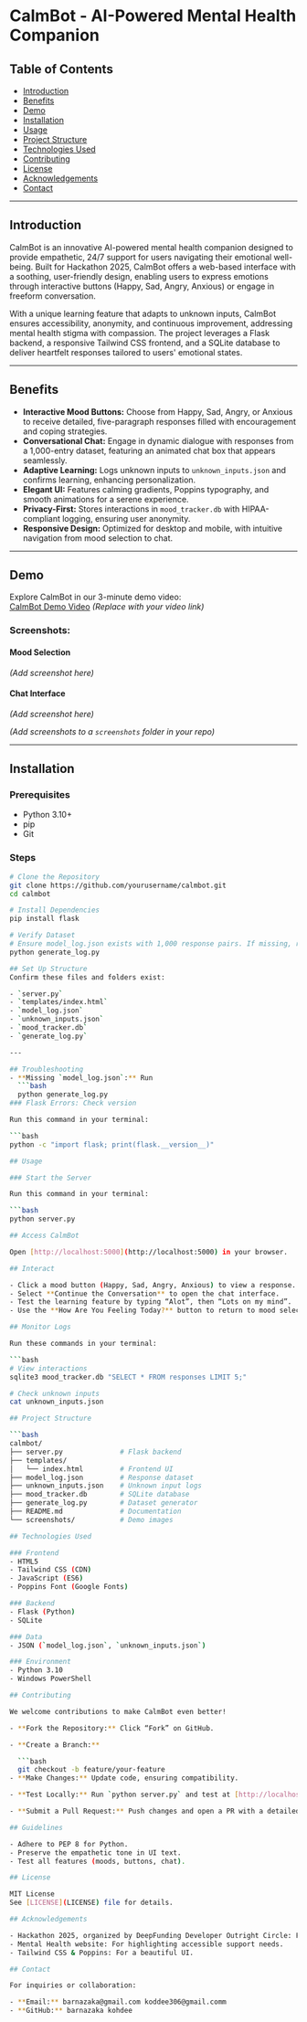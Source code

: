 # CalmBot - AI-Powered Mental Health Companion

## Table of Contents
- [Introduction](#introduction)  
- [Benefits](#benefits)  
- [Demo](#demo)  
- [Installation](#installation)  
- [Usage](#usage)  
- [Project Structure](#project-structure)  
- [Technologies Used](#technologies-used)  
- [Contributing](#contributing)  
- [License](#license)  
- [Acknowledgements](#acknowledgements)  
- [Contact](#contact)  

---

## Introduction
CalmBot is an innovative AI-powered mental health companion designed to provide empathetic, 24/7 support for users navigating their emotional well-being. Built for Hackathon 2025, CalmBot offers a web-based interface with a soothing, user-friendly design, enabling users to express emotions through interactive buttons (Happy, Sad, Angry, Anxious) or engage in freeform conversation.

With a unique learning feature that adapts to unknown inputs, CalmBot ensures accessibility, anonymity, and continuous improvement, addressing mental health stigma with compassion. The project leverages a Flask backend, a responsive Tailwind CSS frontend, and a SQLite database to deliver heartfelt responses tailored to users' emotional states.

---

## Benefits
- **Interactive Mood Buttons:** Choose from Happy, Sad, Angry, or Anxious to receive detailed, five-paragraph responses filled with encouragement and coping strategies.  
- **Conversational Chat:** Engage in dynamic dialogue with responses from a 1,000-entry dataset, featuring an animated chat box that appears seamlessly.  
- **Adaptive Learning:** Logs unknown inputs to `unknown_inputs.json` and confirms learning, enhancing personalization.  
- **Elegant UI:** Features calming gradients, Poppins typography, and smooth animations for a serene experience.  
- **Privacy-First:** Stores interactions in `mood_tracker.db` with HIPAA-compliant logging, ensuring user anonymity.  
- **Responsive Design:** Optimized for desktop and mobile, with intuitive navigation from mood selection to chat.

---

## Demo
Explore CalmBot in our 3-minute demo video:  
[CalmBot Demo Video](#) *(Replace with your video link)*

### Screenshots:
#### Mood Selection  
*(Add screenshot here)*

#### Chat Interface  
*(Add screenshot here)*

*(Add screenshots to a `screenshots` folder in your repo)*

---

## Installation

### Prerequisites
- Python 3.10+  
- pip  
- Git

### Steps
```bash
# Clone the Repository
git clone https://github.com/yourusername/calmbot.git
cd calmbot

# Install Dependencies
pip install flask

# Verify Dataset
# Ensure model_log.json exists with 1,000 response pairs. If missing, regenerate:
python generate_log.py

## Set Up Structure
Confirm these files and folders exist:

- `server.py`  
- `templates/index.html`  
- `model_log.json`  
- `unknown_inputs.json`  
- `mood_tracker.db`  
- `generate_log.py`

---

## Troubleshooting
- **Missing `model_log.json`:** Run  
  ```bash
  python generate_log.py
### Flask Errors: Check version

Run this command in your terminal:

```bash
python -c "import flask; print(flask.__version__)"

## Usage

### Start the Server

Run this command in your terminal:

```bash
python server.py

## Access CalmBot

Open [http://localhost:5000](http://localhost:5000) in your browser.

## Interact

- Click a mood button (Happy, Sad, Angry, Anxious) to view a response.
- Select **Continue the Conversation** to open the chat interface.
- Test the learning feature by typing “Alot”, then “Lots on my mind”.
- Use the **How Are You Feeling Today?** button to return to mood selection.

## Monitor Logs

Run these commands in your terminal:

```bash
# View interactions
sqlite3 mood_tracker.db "SELECT * FROM responses LIMIT 5;"

# Check unknown inputs
cat unknown_inputs.json

## Project Structure

```bash
calmbot/
├── server.py              # Flask backend
├── templates/
│   └── index.html         # Frontend UI
├── model_log.json         # Response dataset
├── unknown_inputs.json    # Unknown input logs
├── mood_tracker.db        # SQLite database
├── generate_log.py        # Dataset generator
├── README.md              # Documentation
└── screenshots/           # Demo images

## Technologies Used

### Frontend
- HTML5  
- Tailwind CSS (CDN)  
- JavaScript (ES6)  
- Poppins Font (Google Fonts)  

### Backend
- Flask (Python)  
- SQLite  

### Data
- JSON (`model_log.json`, `unknown_inputs.json`)  

### Environment
- Python 3.10  
- Windows PowerShell  

## Contributing

We welcome contributions to make CalmBot even better!

- **Fork the Repository:** Click “Fork” on GitHub.

- **Create a Branch:**

  ```bash
  git checkout -b feature/your-feature
- **Make Changes:** Update code, ensuring compatibility.

- **Test Locally:** Run `python server.py` and test at [http://localhost:5000](http://localhost:5000).

- **Submit a Pull Request:** Push changes and open a PR with a detailed description.

## Guidelines

- Adhere to PEP 8 for Python.  
- Preserve the empathetic tone in UI text.  
- Test all features (moods, buttons, chat).  

## License

MIT License  
See [LICENSE](LICENSE) file for details.

## Acknowledgements

- Hackathon 2025, organized by DeepFunding Developer Outright Circle: For inspiring this project.    
- Mental Health website: For highlighting accessible support needs.  
- Tailwind CSS & Poppins: For a beautiful UI.

## Contact

For inquiries or collaboration:

- **Email:** barnazaka@gmail.com koddee306@gmail.comm  
- **GitHub:** barnazaka kohdee
 
